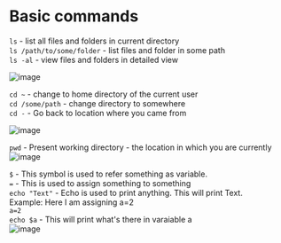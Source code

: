 # Basic commands
`ls` - list all files and folders in current directory <br>
`ls /path/to/some/folder` - list files and folder in some path <br>
`ls -al` - view files and folders in detailed view <br>

![image](https://user-images.githubusercontent.com/34798214/201684879-533ced57-e10c-4ca5-8183-2b7729ddb554.png)



`cd ~` - change to home directory of the current user <br>
`cd /some/path` - change directory to somewhere <br>
`cd -` - Go back to location where you came from <br>

![image](https://user-images.githubusercontent.com/34798214/201685114-f77690b7-3d44-4246-b8ec-59ce85d89660.png)



`pwd` - Present working directory - the location in which you are currently <br>
![image](https://user-images.githubusercontent.com/34798214/201685210-8d203bef-b744-416f-9112-313a38681d92.png)

`$` - This symbol is used to refer something as variable. <br>
`=` - This is used to assign something to something <br>
`echo "Text"` - Echo is used to print anything. This will print Text. <br>
Example: Here I am assigning a=2 <br>
`a=2` <br> 
`echo $a` - This will print what's there in varaiable a <br>
![image](https://user-images.githubusercontent.com/34798214/201976291-316fb273-31ef-4b14-8729-6d8c7b7445cc.png)
